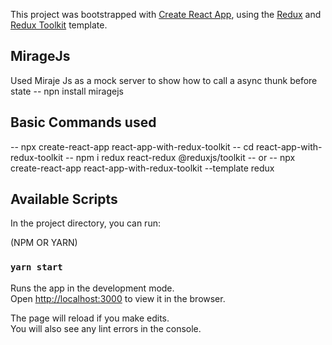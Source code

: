 This project was bootstrapped with [Create React App](https://github.com/facebook/create-react-app), using the [Redux](https://redux.js.org/) and [Redux Toolkit](https://redux-toolkit.js.org/) template.

## MirageJs
Used Miraje Js as a mock server to show how to call a async thunk before state
-- npn install miragejs

## Basic Commands used
-- npx create-react-app react-app-with-redux-toolkit 
-- cd react-app-with-redux-toolkit
-- npm i redux react-redux @reduxjs/toolkit
-- or
-- npx create-react-app react-app-with-redux-toolkit --template redux
## Available Scripts

In the project directory, you can run:

(NPM OR YARN)

### `yarn start`

Runs the app in the development mode.<br />
Open [http://localhost:3000](http://localhost:3000) to view it in the browser.

The page will reload if you make edits.<br />
You will also see any lint errors in the console.


